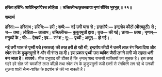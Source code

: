 **हरिता हरिभि: शष्पैरिन्द्रगोपैश्च लोहिता ।** **उच्छिलीन्ध्रकृतच्छाया नृणां श्रीरिव भूरभूत् ॥ ११॥** 

**शब्दार्थ** 

**हरिता:—** **हरिताभ** **; हरिभि:—** **हरी** **; शष्पै:—** **नई उगी घास से** **; इन्द्रगोपै:—** **इन्द्रगोप कीटों (बीरबहूटी) से** **; च—** **तथा** **; लोहिता—** **लालाभ** **; उच्छिलीन्ध्र—** **कुकुरमुत्तों द्वारा** **; कृत—** **की गई** **; छाया—** **छाया** **; नृणाम्—** **मनुष्यों के** **; श्री:—** **ऐश्वर्य** **; इव—** **स²श** **;** **भू:—** **पृथ्वी** **; अभूत्—** **हो गई।** **.** 

**नई उगी घास से पृथ्वी पन्ने (मरकत) की तरह हरी हो रही थी, इन्द्रगोप कीटों ने उसमें लाल** **रंग मिला दिया और श्वेत रंग के कुकुरमुत्तों ने और भी रंगत ला दी। इस प्रकार पृथ्वी उस व्यक्ति** **जैसी लगने लगी जो सहसा धनी बन जाता है।** **तात्पर्य :** श्रील प्रभुपाद की टीका है कि *नृणाम्* शब्द राजसी व्यक्तियों का सूचक है। इस तरह गहरे हरे खेत जो चमकीले लाल कीड़ों तथा श्वेत रंग के कुकुरमुत्तों रूपी छत्तों से रंगबिरंगे लग रहे थे उनकी तुलना शाही सैन्य-शक्ति के प्रदर्शन से की जा सकती है।  